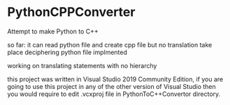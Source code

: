 # PythonCPPConverter
Attempt to make Python to C++

so far:
  it can read python file and create cpp file but no translation take place
  deciphering python file implmented

working on translating statements with no hierarchy



this project was written in Visual Studio 2019 Community Edition, if you are going to use this project in any of the other version of Visual Studio then you would require to edit .vcxproj file in PythonToC++Convertor directory.
